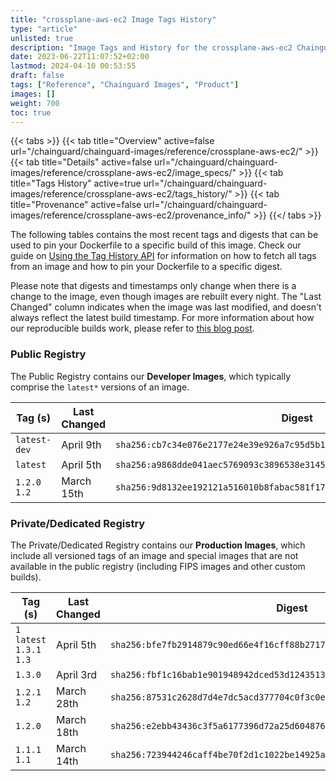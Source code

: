 ```yaml
---
title: "crossplane-aws-ec2 Image Tags History"
type: "article"
unlisted: true
description: "Image Tags and History for the crossplane-aws-ec2 Chainguard Image"
date: 2023-06-22T11:07:52+02:00
lastmod: 2024-04-10 00:53:55
draft: false
tags: ["Reference", "Chainguard Images", "Product"]
images: []
weight: 700
toc: true
---
```


{{< tabs >}}
{{< tab title="Overview" active=false url="/chainguard/chainguard-images/reference/crossplane-aws-ec2/" >}}
{{< tab title="Details" active=false url="/chainguard/chainguard-images/reference/crossplane-aws-ec2/image_specs/" >}}
{{< tab title="Tags History" active=true url="/chainguard/chainguard-images/reference/crossplane-aws-ec2/tags_history/" >}}
{{< tab title="Provenance" active=false url="/chainguard/chainguard-images/reference/crossplane-aws-ec2/provenance_info/" >}}
{{</ tabs >}}

The following tables contains the most recent tags and digests that can be used to pin your Dockerfile to a specific build of this image. Check our guide on [Using the Tag History API](/chainguard/chainguard-images/using-the-tag-history-api/) for information on how to fetch all tags from an image and how to pin your Dockerfile to a specific digest.

Please note that digests and timestamps only change when there is a change to the image, even though images are rebuilt every night. The "Last Changed" column indicates when the image was last modified, and doesn't always reflect the latest build timestamp. For more information about how our reproducible builds work, please refer to [this blog post](https://www.chainguard.dev/unchained/reproducing-chainguards-reproducible-image-builds).

### Public Registry
The Public Registry contains our **Developer Images**, which typically comprise the `latest*` versions of an image.

| Tag (s)        | Last Changed | Digest                                                                    |
|----------------|--------------|---------------------------------------------------------------------------|
|  `latest-dev`  | April 9th    | `sha256:cb7c34e076e2177e24e39e926a7c95d5b1960982c261bceef3cee2fedec0a114` |
|  `latest`      | April 5th    | `sha256:a9868dde041aec5769093c3896538e3145a1d62adf09e19207d39fc2a1ebd38f` |
|  `1.2.0` `1.2` | March 15th   | `sha256:9d8132ee192121a516010b8fabac581f17186b70faf337029d3770fd7b473da5` |


### Private/Dedicated Registry
The Private/Dedicated Registry contains our **Production Images**, which include all versioned tags of an image and special images that are not available in the public registry (including FIPS images and other custom builds).

| Tag (s)                     | Last Changed | Digest                                                                    |
|-----------------------------|--------------|---------------------------------------------------------------------------|
|  `1` `latest` `1.3.1` `1.3` | April 5th    | `sha256:bfe7fb2914879c90ed66e4f16cff88b2717a3a67f67d63015d033777c2c0b5c7` |
|  `1.3.0`                    | April 3rd    | `sha256:fbf1c16bab1e901948942dced53d1243513334037755006808ffcfc303c78e2e` |
|  `1.2.1` `1.2`              | March 28th   | `sha256:87531c2628d7d4e7dc5acd377704c0f3c0ee9fc3cfa2bbb3f629a7a8c8865f94` |
|  `1.2.0`                    | March 18th   | `sha256:e2ebb43436c3f5a6177396d72a25d604876dd6a579fa1aa7e46b90453a4aa3de` |
|  `1.1.1` `1.1`              | March 14th   | `sha256:723944246caff4be70f2d1c1022be14925a08ecc2c5912164f001b44db3064f6` |

